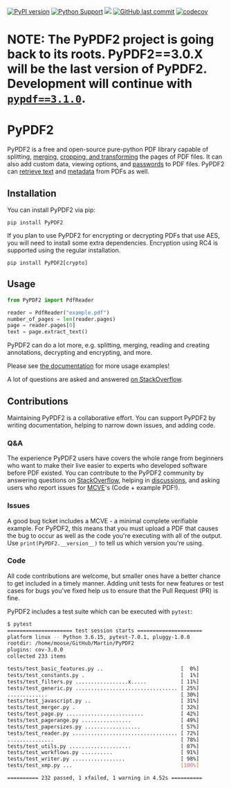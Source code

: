 [![PyPI version](https://badge.fury.io/py/PyPDF2.svg)](https://badge.fury.io/py/PyPDF2)
[![Python Support](https://img.shields.io/pypi/pyversions/PyPDF2.svg)](https://pypi.org/project/PyPDF2/)
[![](https://img.shields.io/badge/-documentation-green)](https://pypdf2.readthedocs.io/en/stable/)
[![GitHub last commit](https://img.shields.io/github/last-commit/py-pdf/PyPDF2)](https://github.com/py-pdf/PyPDF2)
[![codecov](https://codecov.io/gh/py-pdf/PyPDF2/branch/main/graph/badge.svg?token=id42cGNZ5Z)](https://codecov.io/gh/py-pdf/PyPDF2)

# **NOTE**: The PyPDF2 project is going back to its roots. PyPDF2==3.0.X will be  the last version of PyPDF2. Development will continue with [`pypdf==3.1.0`](https://pypi.org/project/pyPdf/).

# PyPDF2


PyPDF2 is a free and open-source pure-python PDF library capable of splitting,
[merging](https://pypdf2.readthedocs.io/en/stable/user/merging-pdfs.html),
[cropping, and transforming](https://pypdf2.readthedocs.io/en/stable/user/cropping-and-transforming.html)
the pages of PDF files. It can also add
custom data, viewing options, and
[passwords](https://pypdf2.readthedocs.io/en/stable/user/encryption-decryption.html)
to PDF files. PyPDF2 can
[retrieve text](https://pypdf2.readthedocs.io/en/stable/user/extract-text.html)
and
[metadata](https://pypdf2.readthedocs.io/en/stable/user/metadata.html)
from PDFs as well.


## Installation

You can install PyPDF2 via pip:

```
pip install PyPDF2
```

If you plan to use PyPDF2 for encrypting or decrypting PDFs that use AES, you
will need to install some extra dependencies. Encryption using RC4 is supported
using the regular installation.

```
pip install PyPDF2[crypto]
```

## Usage

```python
from PyPDF2 import PdfReader

reader = PdfReader("example.pdf")
number_of_pages = len(reader.pages)
page = reader.pages[0]
text = page.extract_text()
```

PyPDF2 can do a lot more, e.g. splitting, merging, reading and creating
annotations, decrypting and encrypting, and more.

Please see [the documentation](https://pypdf2.readthedocs.io/en/stable/)
for more usage examples!

A lot of questions are asked and answered
[on StackOverflow](https://stackoverflow.com/questions/tagged/pypdf2).

## Contributions

Maintaining PyPDF2 is a collaborative effort. You can support PyPDF2 by writing
documentation, helping to narrow down issues, and adding code.

### Q&A

The experience PyPDF2 users have covers the whole range from beginners who
want to make their live easier to experts who developed software before PDF
existed. You can contribute to the PyPDF2 community by answering questions
on [StackOverflow](https://stackoverflow.com/questions/tagged/pypdf2),
helping in [discussions](https://github.com/py-pdf/PyPDF2/discussions),
and asking users who report issues for [MCVE](https://stackoverflow.com/help/minimal-reproducible-example)'s (Code + example PDF!).


### Issues

A good bug ticket includes a MCVE - a minimal complete verifiable example.
For PyPDF2, this means that you must upload a PDF that causes the bug to occur
as well as the code you're executing with all of the output. Use
`print(PyPDF2.__version__)` to tell us which version you're using.

### Code

All code contributions are welcome, but smaller ones have a better chance to
get included in a timely manner. Adding unit tests for new features or test
cases for bugs you've fixed help us to ensure that the Pull Request (PR) is fine.

PyPDF2 includes a test suite which can be executed with `pytest`:

```bash
$ pytest
===================== test session starts =====================
platform linux -- Python 3.6.15, pytest-7.0.1, pluggy-1.0.0
rootdir: /home/moose/GitHub/Martin/PyPDF2
plugins: cov-3.0.0
collected 233 items

tests/test_basic_features.py ..                         [  0%]
tests/test_constants.py .                               [  1%]
tests/test_filters.py .................x.....           [ 11%]
tests/test_generic.py ................................. [ 25%]
.............                                           [ 30%]
tests/test_javascript.py ..                             [ 31%]
tests/test_merger.py .                                  [ 32%]
tests/test_page.py .........................            [ 42%]
tests/test_pagerange.py ................                [ 49%]
tests/test_papersizes.py ..................             [ 57%]
tests/test_reader.py .................................. [ 72%]
...............                                         [ 78%]
tests/test_utils.py ....................                [ 87%]
tests/test_workflows.py ..........                      [ 91%]
tests/test_writer.py .................                  [ 98%]
tests/test_xmp.py ...                                   [100%]

========== 232 passed, 1 xfailed, 1 warning in 4.52s ==========
```
